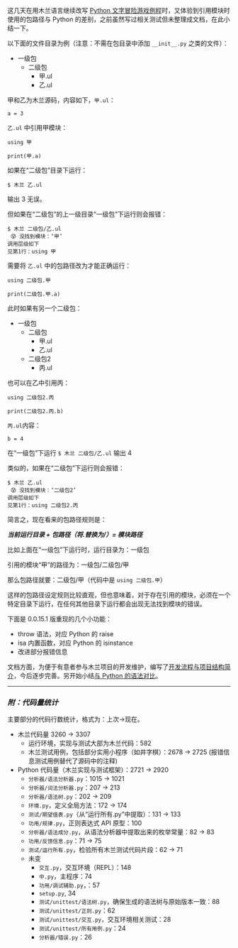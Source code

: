 
这几天在用木兰语言继续改写 [Python 文字冒险游戏例程](https://zhuanlan.zhihu.com/p/336568481)时，又体验到引用模块时使用的包路径与 Python 的差别，之前虽然写过相关测试但未整理成文档，在此小结一下。

以下面的文件目录为例（注意：不需在包目录中添加 `__init__.py` 之类的文件）：

- 一级包
  - 二级包
    - 甲.ul
    - 乙.ul

甲和乙为木兰源码，内容如下，`甲.ul`：
```
a = 3
```

`乙.ul` 中引用甲模块：
```
using 甲

print(甲.a)
```

如果在“二级包”目录下运行：
```
$ 木兰 乙.ul
```
输出 3 无误。

但如果在“二级包”的上一级目录“一级包”下运行则会报错：
```
$ 木兰 二级包/乙.ul 
 😰 没找到模块：‘甲’
调用层级如下
见第1行：using 甲
```

需要将 `乙.ul` 中的包路径改为才能正确运行：
```
using 二级包.甲

print(二级包.甲.a)
```

此时如果有另一个二级包：

- 一级包
  - 二级包
    - 甲.ul
    - 乙.ul
  - 二级包2
    - 丙.ul

也可以在乙中引用丙：
```
using 二级包2.丙

print(二级包2.丙.b)
```

`丙.ul`内容：
```
b = 4
```

在“一级包”下运行 `$ 木兰 二级包/乙.ul` 输出 4

类似的，如果在“二级包”下运行则会报错：
```
$ 木兰 乙.ul
 😰 没找到模块：‘二级包2’
调用层级如下
见第1行：using 二级包2.丙
```

简言之，现在看来的包路径规则是：

***当前运行目录 + 包路径（将.替换为/）= 模块路径***

比如上面在“一级包”下运行时，运行目录为：一级包

引用的模块“甲”的路径为：一级包/二级包/甲

那么包路径就要：二级包/甲（代码中是 `using 二级包.甲`）

这样的包路径设定规则比较直观，但也意味着，对于存在引用的模块，必须在一个特定目录下运行，在任何其他目录下运行都会出现无法找到模块的错误。

下面是 0.0.15.1 版重现的几个小功能：

- throw 语法，对应 Python 的 raise
- isa 内置函数，对应 Python 的 isinstance
- 改进部分报错信息

文档方面，为便于有意者参与木兰项目的开发维护，编写了[开发流程与项目结构简介](https://gitee.com/MulanRevive/mulan-rework/blob/master/%E6%96%87%E6%A1%A3/%E5%BC%80%E5%8F%91%E4%B8%8A%E6%89%8B.md)，今后逐步完善。另开始小结[与 Python 的语法对比](https://gitee.com/MulanRevive/mulan-rework/blob/master/%E6%96%87%E6%A1%A3/%E7%94%A8%E6%88%B7%E6%89%8B%E5%86%8C/%E6%AF%94%E8%BE%83Python/%E8%AF%AD%E6%B3%95%E5%AF%B9%E6%AF%94.md)。

-----------

### ***附：代码量统计***

主要部分的代码行数统计，格式为：上次->现在。

- 木兰代码量 3260 -> 3307
  - 运行环境，实现与测试大部为木兰代码：582
  - 木兰测试用例，包括部分实用小程序（如井字棋）：2678 -> 2725 (报错信息测试用例替代了源码中的注释)
- Python 代码量（木兰实现与测试框架）：2721 -> 2920
  - `分析器/语法分析器.py`：1015 -> 1021
  - `分析器/词法分析器.py`：207 -> 213
  - `分析器/语法树.py`：202 -> 209
  - `环境.py`，定义全局方法：172 -> 174
  - `测试/期望值表.py`（从“运行所有.py”中提取）：131 -> 133
  - `功用/规律.py`，正则表达式 API 原型：100
  - `分析器/语法成分.py`，从语法分析器中提取出来的枚举常量：82 -> 83
  - `功用/反馈信息.py`：71 -> 75
  - `测试/运行所有.py`，检验所有木兰测试代码片段：62 -> 71
  - 未变
    - `交互.py`，交互环境（REPL）：148
    - `中.py`，主程序：74
    - `功用/调试辅助.py`，：57
    - `setup.py`, 34
    - `测试/unittest/语法树.py`，确保生成的语法树与原始版本一致：88
    - `测试/unittest/正则.py`：62
    - `测试/unittest/交互.py`，交互环境相关测试：28
    - `测试/unittest/所有用例.py`：24
    - `分析器/错误.py`：26

